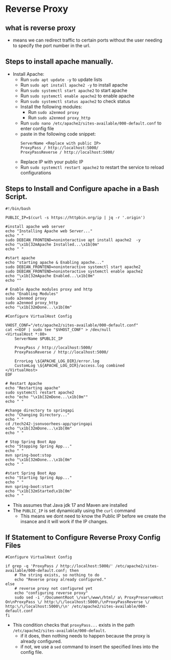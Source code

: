 # Reverse Proxy

## what is reverse proxy
 - means we can redirect traffic to certain ports without the user needing to specify the port number in the url.

## Steps to install apache manually.
- Install Apache:
  - Run `sudo apt update -y` to update lists
  - Run `sudo apt install apache2 -y` to install apache
  - Run `sudo systemctl start apache2` to start apache
  - Run `sudo systemctl enable apache2` to enable apache
  - Run `sudo systemctl status apache2` to check status
  - Install the following modules:
      - Run `sudo a2enmod proxy` 
      - Run `sudo a2enmod proxy_http`
  - Run `sudo nano /etc/apache2/sites-available/000-default.conf` to enter config file
  - paste in the following code snippet:
    ```
    ServerName <Replace with public IP>     
    ProxyPass / http://localhost:5000/     
    ProxyPassReverse / http://localhost:5000/     
    
    ```
   - Replace IP with your public IP 
   - Run `sudo systemctl restart apache2` to restart the service to reload configurations 
    

## Steps to Install and Configure apache in a Bash Script.

```
#!/bin/bash

PUBLIC_IP=$(curl -s https://httpbin.org/ip | jq -r '.origin')

#install apache web server
echo "Installing Apache web Server..."
echo " "
sudo DEBIAN_FRONTEND=noninteractive apt install apache2  -y
echo "\x1b[32mApache Installed...\x1b[0m"
echo " "

#start apache
echo "starting apache & Enabling apache..."
sudo DEBIAN_FRONTEND=noninteractive systemctl start apache2
sudo DEBIAN_FRONTEND=noninteractive systemctl enable apache2
echo "\x1b[32mApache Enabled...\x1b[0m"
echo ""

# Enable Apache modules proxy and http
echo "Enabling Modules"
sudo a2enmod proxy
sudo a2enmod proxy_http
echo "\x1b[32mDone...\x1b[0m"

#Configure VirtualHost Config

VHOST_CONF="/etc/apache2/sites-available/000-default.conf"
cat <<EOF | sudo tee "$VHOST_CONF" > /dev/null
<VirtualHost *:80>
    ServerName $PUBLIC_IP

    ProxyPass / http://localhost:5000/
    ProxyPassReverse / http://localhost:5000/

    ErrorLog \${APACHE_LOG_DIR}/error.log
    CustomLog \${APACHE_LOG_DIR}/access.log combined
</VirtualHost>
EOF

# Restart Apache
echo "Restarting apache"
sudo systemctl restart apache2
echo "echo "\x1b[32mDone...\x1b[0m""
echo " "

#change directory to springapi
echo "Changing Directory..."
echo " "
cd /tech242-jsonvoorhees-app/springapi
echo "\x1b[32mDone...\x1b[0m"
echo " "

# Stop Spring Boot App
echo "Stopping Spring App..."
echo " "
mvn spring-boot:stop
echo "\x1b[32mDone...\x1b[0m"
echo " "

#start Spring Boot App
echo "Starting Spring App..."
echo " "
mvn spring-boot:start
echo "\x1b[32mStarted\x1b[0m"
echo " "

```

  - This assumes that Java jdk 17 and Maven are installed
  - The `PUBLIC_IP` is set dynamically using the `curl` command
    - This means we dont need to know the Public IP before we create the insance and it will work if the IP changes.  


## If Statement to Configure Reverse Proxy Config Files

```
#Configure VirtualHost Config

if grep -q 'ProxyPass / http://localhost:5000/' /etc/apache2/sites-available/000-default.conf; then
    # The string exists, so nothing to do
    echo "Reverse proxy already configured."
else
    # reverse proxy not configured yet
    echo "configuring reverse proxy"
    sudo sed -i '/DocumentRoot \/var\/www\/html/ a\ ProxyPreserveHost On\nProxyPass \/ http:\/\/localhost:5000\/\nProxyPassReverse \/ http:\/\/localhost:5000\/\n' /etc/apache2/sites-available/000-default.conf
fi

```
- This condition checks that `proxyPass...` exists in the path `/etc/apache2/sites-available/000-default`.
  - if it does, then nothing needs to happen because the proxy is already configured.
  - if not, we use a `sed` command to insert the specified lines into the config file.
